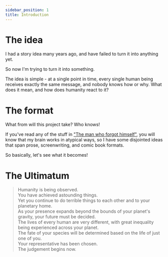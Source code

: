 ```yaml
---
sidebar_position: 1
title: Introduction
---
```


# The idea

I had a story idea many years ago, and have failed to turn it into anything yet.

So now I'm trying to turn it into something.

The idea is simple - at a single point in time, every single human being receives exactly the same message, and nobody knows how or why. What does it mean, and how does humanity react to it?

# The format

What from will this project take? Who knows!

If you've read any of the stuff in ["The man who forgot himself"](/writing/the-man-who-forgot-himself), you will know that my brain works in atypical ways, so I have some disjointed ideas that span prose, screenwriting, and comic book formats.

So basically, let's see what it becomes!

# The Ultimatum

> Humanity is being observed.  
You have achieved astounding things.  
Yet you continue to do terrible things to each other and to your planetary home.  
As your presence expands beyond the bounds of your planet's gravity, your future must be decided.  
The lives of every human are very different, with great inequality being experienced across your planet.  
The fate of your species will be determined based on the life of just one of you.  
Your representative has been chosen.  
The judgement begins now.